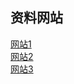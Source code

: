 ## 资料网站
[网站1](https://blog.csdn.net/zhang_guyuan/article/details/59592068)  
[网站2](https://blog.csdn.net/xiaozhegaa/article/details/79518068)  
[网站3](https://cloud.tencent.com/info/f75af178a225f12d761d23b6adcc7338.html)  
